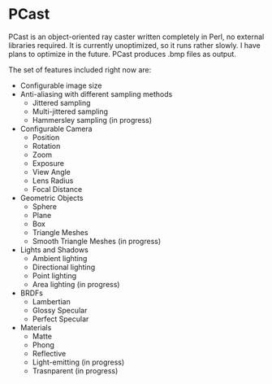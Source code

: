 PCast
==============

PCast is an object-oriented ray caster written completely in Perl, no external libraries required. It is currently unoptimized, so it runs rather slowly. I have plans to optimize in the future. PCast produces .bmp files as output.

The set of features included right now are:

- Configurable image size
- Anti-aliasing with different sampling methods
  - Jittered sampling
  - Multi-jittered sampling
  - Hammersley sampling (in progress)
- Configurable Camera
  - Position
  - Rotation
  - Zoom
  - Exposure
  - View Angle
  - Lens Radius
  - Focal Distance
- Geometric Objects 
  - Sphere
  - Plane
  - Box
  - Triangle Meshes
  - Smooth Triangle Meshes (in progress)
- Lights and Shadows
  - Ambient lighting
  - Directional lighting
  - Point lighting
  - Area lighting (in progress)
- BRDFs
  - Lambertian
  - Glossy Specular
  - Perfect Specular
- Materials
  - Matte
  - Phong
  - Reflective
  - Light-emitting (in progress)
  - Trasnparent (in progress)
